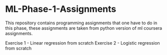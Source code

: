 # ML-Phase-1-Assignments
This repository contains programming assignments that one have to do in this phase, these assignments are taken from python version of ml coursera assignments. 

Exercise 1 - Linear regression from scratch
Exercise 2 - Logistic regression from scratch
